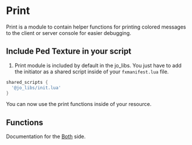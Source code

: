 # Print

Print is a module to contain helper functions for printing colored messages to the client or server console for easier debugging.

## Include Ped Texture in your script

1. Print module is included by default in the jo_libs. You just have to add the initiator as a shared script inside of your `fxmanifest.lua` file.
```lua
shared_scripts {
  '@jo_libs/init.lua'
}
```
You can now use the print functions inside of your resource.

## Functions

Documentation for the [Both](./shared.md) side.  
